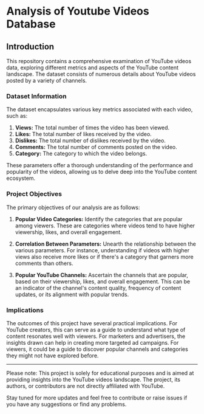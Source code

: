 # Analysis of Youtube Videos Database

## Introduction

This repository contains a comprehensive examination of YouTube videos data, exploring different metrics and aspects of the YouTube content landscape. The dataset consists of numerous details about YouTube videos posted by a variety of channels.

### Dataset Information 

The dataset encapsulates various key metrics associated with each video, such as:

1. **Views:** The total number of times the video has been viewed.
2. **Likes:** The total number of likes received by the video.
3. **Dislikes:** The total number of dislikes received by the video.
4. **Comments:** The total number of comments posted on the video.
5. **Category:** The category to which the video belongs.

These parameters offer a thorough understanding of the performance and popularity of the videos, allowing us to delve deep into the YouTube content ecosystem.

### Project Objectives

The primary objectives of our analysis are as follows:

1. **Popular Video Categories:** Identify the categories that are popular among viewers. These are categories where videos tend to have higher viewership, likes, and overall engagement.

2. **Correlation Between Parameters:** Unearth the relationship between the various parameters. For instance, understanding if videos with higher views also receive more likes or if there's a category that garners more comments than others.

3. **Popular YouTube Channels:** Ascertain the channels that are popular, based on their viewership, likes, and overall engagement. This can be an indicator of the channel's content quality, frequency of content updates, or its alignment with popular trends.

### Implications

The outcomes of this project have several practical implications. For YouTube creators, this can serve as a guide to understand what type of content resonates well with viewers. For marketers and advertisers, the insights drawn can help in creating more targeted ad campaigns. For viewers, it could be a guide to discover popular channels and categories they might not have explored before.

---

Please note: This project is solely for educational purposes and is aimed at providing insights into the YouTube videos landscape. The project, its authors, or contributors are not directly affiliated with YouTube.

Stay tuned for more updates and feel free to contribute or raise issues if you have any suggestions or find any problems.
